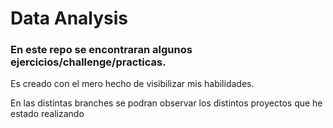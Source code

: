 # Data Analysis

### En este repo se encontraran algunos ejercicios/challenge/practicas.

Es creado con el mero hecho de visibilizar mis habilidades.

En las distintas branches se podran observar los distintos proyectos que he estado realizando
